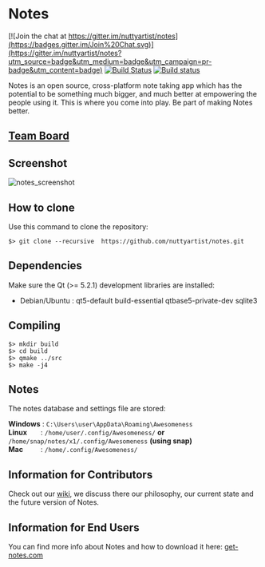 # Notes

[![Join the chat at https://gitter.im/nuttyartist/notes](https://badges.gitter.im/Join%20Chat.svg)](https://gitter.im/nuttyartist/notes?utm_source=badge&utm_medium=badge&utm_campaign=pr-badge&utm_content=badge)
[![Build Status](https://travis-ci.org/nuttyartist/notes.svg?branch=dev)](https://travis-ci.org/nuttyartist/notes)
[![Build status](https://ci.appveyor.com/api/projects/status/rgque4o6x2y0i92i?svg=true)](https://ci.appveyor.com/project/nuttyartist/notes)

Notes is an open source, cross-platform note taking app which has the potential to be something much bigger, and much better at empowering the people using it.
This is where you come into play. Be part of making Notes better.

## [Team Board](http://www.get-notes.com/team-board)

## Screenshot
![notes_screenshot](https://user-images.githubusercontent.com/16375940/29837038-bc4e58a4-8cff-11e7-9fb1-692e9948c33c.png)


## How to clone
Use this command to clone the repository:

```shell
$> git clone --recursive  https://github.com/nuttyartist/notes.git
```

## Dependencies
Make sure the Qt (>= 5.2.1) development libraries are installed:

- Debian/Ubuntu : qt5-default build-essential qtbase5-private-dev sqlite3

## Compiling

```shell
$> mkdir build
$> cd build
$> qmake ../src
$> make -j4
```

## Notes

The notes database and settings file are stored:

**Windows** : ```C:\Users\user\AppData\Roaming\Awesomeness```  
**Linux** &nbsp;&nbsp;&nbsp;&nbsp;&nbsp;&nbsp;: ```/home/user/.config/Awesomeness/``` **or** ```/home/snap/notes/x1/.config/Awesomeness``` **(using snap)**  
**Mac** &nbsp;&nbsp;&nbsp;&nbsp;&nbsp;&nbsp;&nbsp;&nbsp;: ```/home/.config/Awesomeness/```  

## Information for Contributors

Check out our [wiki](https://github.com/nuttyartist/notes/wiki), we discuss there our philosophy, our current state and the future version of Notes.

## Information for End Users

You can find more info about Notes and how to download it here: <a href="http://get-notes.com" target="_blank">get-notes.com</a>
